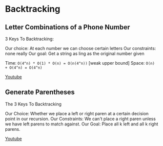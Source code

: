 # Backtracking

## Letter Combinations of a Phone Number

3 Keys To Backtracking:

Our choice: At each number we can choose certain letters
Our constraints: none really
Our goal: Get a string as ling as the original number given

Time: `O(4^n) * O(1) * O(n) = O(n(4^n))` [weak upper bound]
Space: `O(n) + O(4^n) = O(4^n)`

[Youtube](https://www.youtube.com/watch?v=a-sMgZ7HGW0)

## Generate Parentheses

The 3 Keys To Backtracking

Our Choice: Whether we place a left or right paren at a certain decision point in our recursion.
Our Constraints: We can't place a right paren unless we have left parens to match against.
Our Goal: Place all k left and all k right parens.

[Youtube](https://www.youtube.com/watch?v=sz1qaKt0KGQ)
